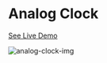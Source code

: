 # Analog Clock

[See Live Demo](https://analog-clock-dipayan.vercel.app/)

![analog-clock-img](https://github.com/dipayanmaji/analog-clock/assets/121128467/98e70246-8c40-44cc-9c76-ebcd770190d1)
